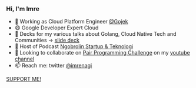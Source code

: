 ### Hi, I'm Imre

- 🔭 Working as Cloud Platform Engineer [@Gojek](https://www.gojek.com/)
- 😄 Google Developer Expert Cloud 
- 🌱 Decks for my various talks about Golang, Cloud Native Tech and Communities -> [slide deck](https://github.com/imrenagi/public-speaking/tree/master/tech-talks)
- 💬 Host of Podcast [Ngobrolin Startup & Teknologi](https://open.spotify.com/show/3cA81ivwFR2gDMF570j06X)
- 👯 Looking to collaborate on [Pair Programming Challenge](https://www.youtube.com/playlist?list=PLJDedZCB3DvB68j2QA4zyqQWWn3ra6igv) on my [youtube channel](https://youtube.com/c/ImreNagi) 
- 📫 Reach me: twitter [@imrenagi](https://twitter.com/imrenagi)

[SUPPORT ME!](https://imrenagi.com/donate)

<!--
**imrenagi/imrenagi** is a ✨ _special_ ✨ repository because its `README.md` (this file) appears on your GitHub profile.

![Ngobrolin Startup & Teknologi](./spotify-podcast-badge-wht-grn-165x40.png)

Here are some ideas to get you started:

- 🔭 I’m currently working on ...
- 🌱 I’m currently learning ...
- 👯 I’m looking to collaborate on ...
- 🤔 I’m looking for help with ...
- 💬 Ask me about ...
- 📫 How to reach me: ...
- 😄 Pronouns: ...
- ⚡ Fun fact: ...
-->

